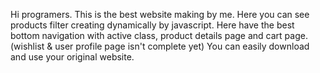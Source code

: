 Hi programers. This is the best website making by me.
Here you can see products filter creating dynamically by javascript.
Here have the best bottom navigation with active class, product details page and cart page. (wishlist & user profile page isn't complete yet)
You can easily download and use your original website.
